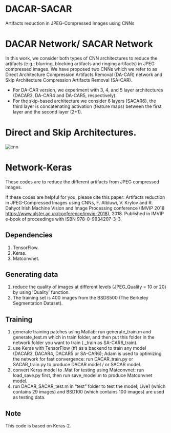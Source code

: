 # DACAR-SACAR
Artifacts reduction in JPEG-Compressed Images using CNNs

# DACAR Network/ SACAR Network

In this work, we consider both types of CNN architectures to reduce the artifacts (e.g.; blurring, blocking artifacts and ringing artifacts) in JPEG compressed images. We have proposed two CNNs which we refer to as Direct Architecture Compression Artifacts Removal (DA-CAR) network and Skip Architecture Compression Artifacts Removal (SA-CAR).

* For DA-CAR version, we experiment with 3, 4, and 5 layer architectures (DACAR3, DA-CAR4 and DA-CAR5, respectively).
* For the skip-based architecture we consider 6 layers (SACAR6), the third layer is concatenating activation (feature maps) between the first layer and the second layer (2+1).

# Direct and Skip Architectures.

![cnn](https://user-images.githubusercontent.com/16929158/46287702-4db29a80-c57b-11e8-862b-30543f45b507.jpg)


# Network-Keras

These codes are to reduce the different artifacts from JPEG compressed images.

If these codes are helpful for you, please cite this paper: Artifacts reduction in JPEG-Compressed Images using CNNs,
F. Albluwi, V. Krylov and R. Dahyot Irish Machine Vision and Image Processing conference (IMVIP 2018 <https://www.ulster.ac.uk/conference/imvip-2018>), 2018. Published in IMVIP e-book of proceedings with ISBN 978-0-9934207-3-3. 

## Dependencies

1. TensorFlow.
2. Keras.
3. Matconvnet.  

## Generating data

1. reduce the quality of images at different levels (JPEG_Quality = 10 or 20) by using 'Quality' function. 
2. The training set is 400 images from the BSDS500 (The Berkeley Segmentation Dataset).

## Training

1. generate training patches using Matlab: run generate_train.m and generate_test.m which in train folder, and then put this folder in the network folder you want to train (._train as SA-CAR6_train).
2. use Keras with TensorFlow (tf) as a backend to train any model (DACAR3, DACAR4, DACAR5 or SA-CAR6); Adam is used to optimizing the network for fast convergence: run DACAR_train.py or SACAR_train.py to produce DACAR model / or SACAR model.
3. convert Keras model to .Mat for testing using Matconvnet: run load_save.py first, then run save_model.m to produce Matconvnet model. 
4. run DACAR_SACAR_test.m in “test” folder to test the model; Live1 (which contains 29 images) and BSD100 (which contains 100 images) are used as testing data.


##  Note
This code is based on Keras-2.
